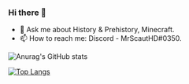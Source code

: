 ### Hi there 👋
- 💬 Ask me about History & Prehistory, Minecraft.
- 📫 How to reach me: Discord - MrScautHD#0350.

<!---
MrScautHD/MrScautHD is a ✨ special ✨ repository because its `README.md` (this file) appears on your GitHub profile.
You can click the Preview link to take a look at your changes.
--->

![Anurag's GitHub stats](https://github-readme-stats.vercel.app/api?username=anuraghazra&show_icons=true&theme=dark)

[![Top Langs](https://github-readme-stats.vercel.app/api/top-langs/?username=Goldorion&theme=algolia&show_icons=true)](https://github.com/anuraghazra/github-readme-stats)
